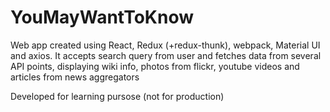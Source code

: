 # YouMayWantToKnow
Web app created using React, Redux (+redux-thunk), webpack, Material UI and axios. It accepts search query from user and fetches data from several API points, displaying wiki info, photos from flickr, youtube videos and articles from news aggregators

Developed for learning pursose (not for production)
